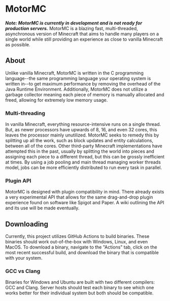 # MotorMC
***Note: MotorMC is currently in development and is not ready for production servers.***
MotorMC is a blazing fast, multi-threaded, asynchronous version of Minecraft that aims to handle many players on a single world while still providing an experience as close to vanilla Minecraft as possible.
## About
Unlike vanilla Minecraft, MotorMC is written in the C programming language--the same programming language your operating system is written in--to get maximum performance by removing the overhead of the Java Runtime Environment. Additionally, MotorMC does not utilize a garbage collector meaning each piece of memory is manually allocated and freed, allowing for extremely low memory usage.
### Multi-threading
In vanilla Minecraft, everything resource-intensive runs on a single thread. But, as newer processors have upwards of 8, 16, and even 32 cores, this leaves the processor mainly unutilized. MotorMC seeks to remedy this by splitting up all the work, such as block updates and entity calculations, between all of the cores. Other third-party Minecraft implementations have attempted this in the past, usually by splitting the world into pieces and assigning each piece to a different thread, but this can be grossly inefficient at times. By using a job pooling and main thread managing worker threads model, jobs can be more efficiently distributed to run every task in parallel.
### Plugin API
MotorMC is designed with plugin compatibility in mind. There already exists a very experimental API that allows for the same drag-and-drop plugin experience found on software like Spigot and Paper. A wiki outlining the API and its use will be made eventually.
## Downloading
Currently, this project utilizes GitHub Actions to build binaries. These binaries should work out-of-the-box with Windows, Linux, and even MacOS. To download a binary, navigate to the "Actions" tab, click on the most recent successful build, and download the binary that is compatible with your system.
### GCC vs Clang
Binaries for Windows and Ubuntu are built with two different compilers: GCC and Clang. Server hosts should test each binary to see which one works better for their individual system but both should be compatible.